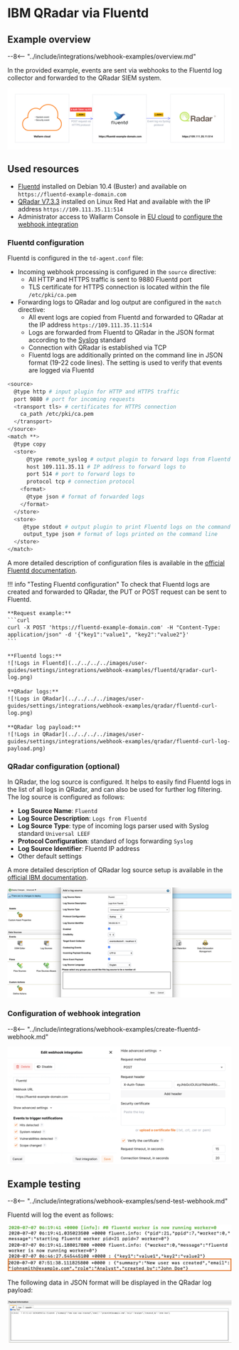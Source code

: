 # IBM QRadar via Fluentd

## Example overview

--8<-- "../include/integrations/webhook-examples/overview.md"

In the provided example, events are sent via webhooks to the Fluentd log collector and forwarded to the QRadar SIEM system.

![!Webhook flow](../../../../images/user-guides/settings/integrations/webhook-examples/fluentd/qradar-scheme.png)

## Used resources

* [Fluentd](#fluentd-configuration) installed on Debian 10.4 (Buster) and available on `https://fluentd‑example‑domain.com`
* [QRadar V7.3.3](#qradar-configuration-optional) installed on Linux Red Hat and available with the IP address `https://109.111.35.11:514`
* Administrator access to Wallarm Console in [EU cloud](https://my.wallarm.com) to [configure the webhook integration](#configuration-of-webhook-integration)

### Fluentd configuration

Fluentd is configured in the `td-agent.conf` file:

* Incoming webhook processing is configured in the `source` directive:
    * All HTTP and HTTPS traffic is sent to 9880 Fluentd port
    * TLS certificate for HTTPS connection is located within the file `/etc/pki/ca.pem`
* Forwarding logs to QRadar and log output are configured in the `match` directive:
    * All event logs are copied from Fluentd and forwarded to QRadar at the IP address `https://109.111.35.11:514`
    * Logs are forwarded from Fluentd to QRadar in the JSON format according to the [Syslog](https://en.wikipedia.org/wiki/Syslog) standard
    * Connection with QRadar is established via TCP
    * Fluentd logs are additionally printed on the command line in JSON format (19-22 code lines). The setting is used to verify that events are logged via Fluentd

```bash linenums="1"
<source>
  @type http # input plugin for HTTP and HTTPS traffic
  port 9880 # port for incoming requests
  <transport tls> # certificates for HTTPS connection
    ca_path /etc/pki/ca.pem
  </transport>
</source>
<match **>
  @type copy
  <store>
      @type remote_syslog # output plugin to forward logs from Fluentd via Syslog
      host 109.111.35.11 # IP address to forward logs to
      port 514 # port to forward logs to
      protocol tcp # connection protocol
    <format>
      @type json # format of forwarded logs
    </format>
  </store>
  <store>
     @type stdout # output plugin to print Fluentd logs on the command line
     output_type json # format of logs printed on the command line
  </store>
</match>
```

A more detailed description of configuration files is available in the [official Fluentd documentation](https://docs.fluentd.org/configuration/config-file).

!!! info "Testing Fluentd configuration"
    To check that Fluentd logs are created and forwarded to QRadar, the PUT or POST request can be sent to Fluentd.

    **Request example:**
    ```curl
    curl -X POST 'https://fluentd‑example‑domain.com' -H "Content-Type: application/json" -d '{"key1":"value1", "key2":"value2"}'
    ```

    **Fluentd logs:**
    ![!Logs in Fluentd](../../../../images/user-guides/settings/integrations/webhook-examples/fluentd/qradar-curl-log.png)

    **QRadar logs:**
    ![!Logs in QRadar](../../../../images/user-guides/settings/integrations/webhook-examples/qradar/fluentd-curl-log.png)

    **QRadar log payload:**
    ![!Logs in QRadar](../../../../images/user-guides/settings/integrations/webhook-examples/qradar/fluentd-curl-log-payload.png)

### QRadar configuration (optional)

In QRadar, the log source is configured. It helps to easily find Fluentd logs in the list of all logs in QRadar, and can also be used for further log filtering. The log source is configured as follows:

* **Log Source Name**: `Fluentd`
* **Log Source Description**: `Logs from Fluentd`
* **Log Source Type**: type of incoming logs parser used with Syslog standard `Universal LEEF`
* **Protocol Configuration**: standard of logs forwarding `Syslog`
* **Log Source Identifier**: Fluentd IP address
* Other default settings

A more detailed description of QRadar log source setup is available in the [official IBM documentation](https://www.ibm.com/support/knowledgecenter/en/SS42VS_DSM/com.ibm.dsm.doc/b_dsm_guide.pdf?origURL=SS42VS_DSM/b_dsm_guide.pdf).

![!QRadar log source setup for Fluentd](../../../../images/user-guides/settings/integrations/webhook-examples/qradar/fluentd-setup.png)

### Configuration of webhook integration

--8<-- "../include/integrations/webhook-examples/create-fluentd-webhook.md"

![!Webhook integration with Fluentd](../../../../images/user-guides/settings/integrations/webhook-examples/fluentd/add-webhook-integration.png)

## Example testing

--8<-- "../include/integrations/webhook-examples/send-test-webhook.md"

Fluentd will log the event as follows:

![!Log about new user in QRadar from Fluentd](../../../../images/user-guides/settings/integrations/webhook-examples/fluentd/qradar-user-log.png)

The following data in JSON format will be displayed in the QRadar log payload:

![!New user card in QRadar from Fluentd](../../../../images/user-guides/settings/integrations/webhook-examples/qradar/fluentd-user.png)
